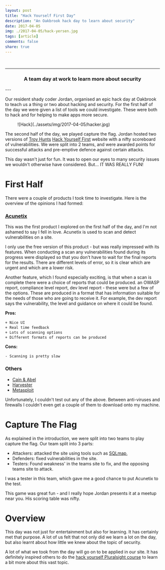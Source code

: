 ```yaml
---
layout: post
title: "Hack Yourself First Day"
description: "An Oakbrook hack day to learn about security"
date: 2017-04-05
img: ./2017-04-05/hack-yersen.jpg
tags: [article]
comments: false
share: true
---
```


<br/>

----
<center>
<h3>A team day at work to learn more about security</h3>
</center>
--- 
<br/>

Our resident shady coder Jordan, organised an epic hack day at Oakbrook to teach us a thing or two about hacking and 
security. For the first half of the day we were given a list of tools we could investigate. These were both to hack and 
for helping to make apps more secure.

<div style="align:center; width:80%; margin-left: 8%;" markdown="1">
![Hack](../assets/img/2017-04-05/hacker.jpg)
</div>

The second half of the day, we played capture the flag. Jordan hosted two versions of [Troy Hunts](https://www.troyhunt.com/) [Hack Yourself First](https://hackyourselffirst.troyhunt.com/) website with a nifty scoreboard of vulnerabilities. We were split into 2 teams, and 
were awarded points for successful attacks and pre-emptive defence against certain attacks. 

This day wasn't just for fun. It was to open our eyes to many security issues we wouldn't otherwise have considered. But... IT 
WAS REALLY FUN!

# First Half

There were a couple of products I took time to investigate. Here is the overview of the opinions I had formed:

### [Acunetix](https://www.acunetix.com/blog/docs/acunetix-quick-start-guide/)

This was the first product I explored on the first half of the day, and I'm not ashamed to say I fell in love.
Acunetix is used to scan and detect vulnerabilities on a site. 

I only use the free version of this product - but was really impressed with its features. When conducting a scan 
any vulnerabilities found during its progress were displayed so that you don't have to wait for the final reports 
for the results. There are different levels of error, so it is clear which are urgent and which are a lower risk.

Another feature, which I found especially exciting, is that when a scan is complete there were a choice of reports that could 
be produced. an OWASP report, compliance level report, dev level report - these were but a few of the options. These are 
produced in a format that has information suitable for the needs of those who are going to receive it. For example, the dev 
report says the vulnerability, the level and guidance on where it could be found. 

**Pros:**
```
+ Nice UI
+ Real time feedback
+ Lots of scanning options
+ Different formats of reports can be produced
```

**Cons:**
```
- Scanning is pretty slow
```
### Others 

- [Cain & Abel](http://www.oxid.it/cain.html)
- [Harvester](https://github.com/laramies/theHarvester)
- [Metasploit](https://www.metasploit.com/)

Unfortunately, I couldn't test out any of the above. Between anti-viruses and firewalls
I couldn't even get a couple of them to download onto my machine.

# Capture The Flag

As explained in the introduction, we were split into two teams to play capture the flag.
Our team split into 3 parts:

- Attackers: attacked the site using tools such as [SQLmap](http://sqlmap.org/),
- Defenders: fixed vulnerabilities in the site. 
- Testers: Found weakness' in the teams site to fix, and the opposing teams site to attack.

I was a tester in this team, which gave me a good chance to put Acunetix to the test.

This game was great fun - and I really hope Jordan presents it at a meetup near you. His scoring
table was nifty. 

# Overview

This day was not just for entertainment but also for learning. It has certainly met that purpose. 
A lot of us felt that not only did we learn a lot on the day, but also learnt about how little we knew
 about the topic of security.

A lot of what we took from the day will go on to be applied in our site. It has definitely inspired others to 
do the [hack yourself Pluralsight course](https://www.pluralsight.com/courses/hack-yourself-first) to learn a bit more about this vast topic.

